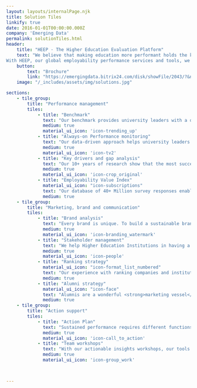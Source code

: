 ```yaml
---
layout: layouts/internalPage.njk
title: Solution Tiles
linkify: true
date: 2016-01-01T00:00:00.000Z
company: 'Emerging Data'
permalink: solutionTiles.html
header:
    title: "HEEP · The Higher Education Evaluation Platform"
    text: "We believe that making education more performant holds the keys to a better world. We bring forward Higher Education around the world.
With HEEP, our global employability performance services and tools, we help universities review traditional university performance assessment concepts and grow their brand value and their revenue."
    button:
        text: "Brochure"
        link: "https://emergingdata.bitrix24.com/disk/showFile/2043/?&ncc=1&ts=1618383759&filename=Emerging+Data+for+HE.pdf"
    image: "/_includes/assets/img/solutions.jpg"

sections:
    - tile_group:
        title: "Performance management"
        tiles:
            - title: "Benchmark"
              text: "Our benchmark provides university leaders with a detailed picture of their institution’s performance compared to peers. With over <strong>1 Million university reviews by employers across years</strong>, geographies and industries, it offers a <strong>global standard to measure and manage employability performance</strong>."
              medium: true
              material_ui_icon: 'icon-trending_up'
            - title: "Always-on Performance monitoring"
              text: "Our data-driven approach helps university leaders review their employability strategy, generate their organisation’s KPIs, deduct targeted actions and achieve their goals. Our <strong>dashboard</strong> is dynamic and  always-on. It includes the most <strong>accurate and recent data</strong> and easy-to-interpret charts to monitor performance."
              medium: true
              material_ui_icon: 'icon-tv2'
            - title: "Key drivers and gap analysis"
              text: "Our 10+ years of research show that the most successful institutions align strongly with <strong>key drivers for success</strong>, which are rooted in deep expertise in industry-university relations and employability skill development. Our tool helps you <strong>identify and close the gaps</strong> in your institutions."
              medium: true
              material_ui_icon: 'icon-crop_original'
            - title: "Employability Value Index"
              material_ui_icon: "icon-subscriptions"
              text: "Our database of 40+ Million survey responses enables us to benchmark employability performance and generate indexes like the Employability Value Index. The EVI is a <strong>leading indicator of sustained performance in graduate employability</strong>. It measures the performance of your institution in key drivers of employability."
              medium: true
    - tile_group:
        title: "Marketing, brand and communication"
        tiles:
            - title: "Brand analysis"
              text: "Every brand is unique. To build a sustainable brand personality, it is necessary to know accurately how it is perceived in different stakeholders groups. Our data-based brand analysis concept helps you <strong>unveil your potential</strong> and build a <strong>unique brand identity</strong>."
              medium: true
              material_ui_icon: 'icon-branding_watermark'
            - title: "Stakeholder management"
              text: "We help Higher Education Institutions in having a <strong>better understanding of their stakeholder's concerns and interests</strong>. That leads to a potential increase in the institution's value and a reduction in costs, if the data extracted from all the relevant sources is perfectly <strong>understood and processed</strong>."
              medium: true
              material_ui_icon: 'icon-people'
            - title: "Ranking strategy"
              material_ui_icon: "icon-format_list_numbered"
              text: "Our experience with ranking companies and institutions, on top of our <strong>constant analisis of the educational market</strong>, has given us a <strong>sharable knowledge</strong> about what can be done to achieve better results in Rankings"
              medium: true
            - title: "Alumni strategy"
              material_ui_icon: "icon-face"
              text: "Alumnis are a wonderful <strong>marketing vessel</strong> for the institution if well employed. We provide the means to generate <strong>valuable content</strong> from surveys, interviews or social data. Their achievements, careers, social contributions can be a great inspiration for future students"
              medium: true
    - tile_group:
        title: "Action support"
        tiles:
            - title: "Action Plan"
              text: "Sustained performance requires different functions, teams, geographies, and organization levels to <strong>share a common set of goals and priorities</strong>. The HEEP survey and benchmarking insights helps leaders analyze the impact of their practices and student output and performance and create an <strong>implementation roadmap</strong> to improve it."
              medium: true
              material_ui_icon: 'icon-call_to_action'
            - title: "Team workshops"
              text: "With our actionable insights workshops, our tools and our action plans, we empower and align your teams. We help your organization <strong>learn how to turn data into action</strong>."
              medium: true
              material_ui_icon: 'icon-group_work'
 


---
```

